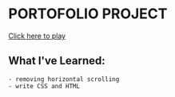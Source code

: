 # PORTOFOLIO PROJECT

[Click here to play](https://mahmedtony73.github.io/memorygame/)

## What I've Learned:
    - removing horizontal scrolling
    - write CSS and HTML